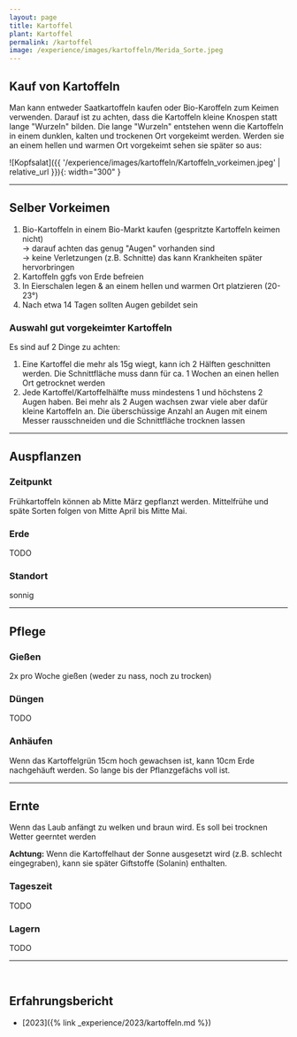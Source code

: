 ```yaml
---
layout: page
title: Kartoffel
plant: Kartoffel
permalink: /kartoffel
image: /experience/images/kartoffeln/Merida_Sorte.jpeg
---
```


## __Kauf von Kartoffeln__
Man kann entweder Saatkartoffeln kaufen oder Bio-Karoffeln zum Keimen verwenden. Darauf ist zu achten, dass die Kartoffeln kleine Knospen statt lange "Wurzeln" bilden. Die lange "Wurzeln" entstehen wenn die Kartoffeln in einem dunklen, kalten und trockenen Ort vorgekeimt werden. Werden sie an einem hellen und warmen Ort vorgekeimt sehen sie später so aus:

![Kopfsalat]({{ '/experience/images/kartoffeln/Kartoffeln_vorkeimen.jpeg' | relative_url }}){: width="300" }
<hr>

## __Selber Vorkeimen__
1. Bio-Kartoffeln in einem Bio-Markt kaufen (gespritzte Kartoffeln keimen nicht)<br>
    &rarr; darauf achten das genug "Augen" vorhanden sind<br>
    &rarr; keine Verletzungen (z.B. Schnitte) das kann Krankheiten später hervorbringen
2. Kartoffeln ggfs von Erde befreien
3. In Eierschalen legen & an einem hellen und warmen Ort platzieren (20-23°)
4. Nach etwa 14 Tagen sollten Augen gebildet sein

### Auswahl gut vorgekeimter Kartoffeln
Es sind auf 2 Dinge zu achten:

1. Eine Kartoffel die mehr als 15g wiegt, kann ich 2 Hälften geschnitten werden. Die Schnittfläche muss dann für ca. 1 Wochen an einen hellen Ort getrocknet werden
2. Jede Kartoffel/Kartoffelhälfte muss mindestens 1 und höchstens 2 Augen haben. Bei mehr als 2 Augen wachsen zwar viele aber dafür kleine Kartoffeln an. Die überschüssige Anzahl an Augen mit einem Messer rausschneiden und die Schnittfläche trocknen lassen

<hr>

## __Auspflanzen__

### Zeitpunkt
Frühkartoffeln können ab Mitte März gepflanzt werden. Mittelfrühe und späte Sorten folgen von Mitte April bis Mitte Mai. 

### Erde
TODO

### Standort
sonnig

<hr>

## __Pflege__

### Gießen
2x pro Woche gießen (weder zu nass, noch zu trocken)

### Düngen
TODO

### Anhäufen
Wenn das Kartoffelgrün 15cm hoch gewachsen ist, kann 10cm Erde nachgehäuft werden. So lange bis der Pflanzgefächs voll ist. 


<hr>

## __Ernte__
Wenn das Laub anfängt zu welken und braun wird. Es soll bei trocknen Wetter geerntet werden

**Achtung:** Wenn die Kartoffelhaut der Sonne ausgesetzt wird (z.B. schlecht eingegraben), kann sie später Giftstoffe (Solanin) enthalten. 


### Tageszeit
TODO

### Lagern
TODO

<hr>
<br>

## __Erfahrungsbericht__

- [2023]({% link _experience/2023/kartoffeln.md %})
